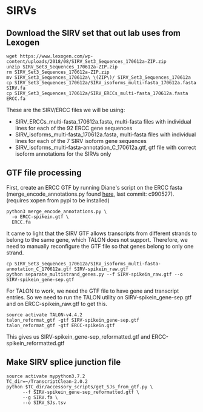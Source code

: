 # SIRVs
## Download the SIRV set that out lab uses from Lexogen
```
wget https://www.lexogen.com/wp-content/uploads/2018/08/SIRV_Set3_Sequences_170612a-ZIP.zip
unzip SIRV_Set3_Sequences_170612a-ZIP.zip
rm SIRV_Set3_Sequences_170612a-ZIP.zip
mv SIRV_Set3_Sequences_170612a\ \(ZIP\)/ SIRV_Set3_Sequences_170612a
cp SIRV_Set3_Sequences_170612a/SIRV_isoforms_multi-fasta_170612a.fasta SIRV.fa
cp SIRV_Set3_Sequences_170612a/SIRV_ERCCs_multi-fasta_170612a.fasta ERCC.fa
```
These are the SIRV/ERCC files we will be using:
* SIRV_ERCCs_multi-fasta_170612a.fasta, multi-fasta files with individual lines for each of the 92 ERCC gene sequences
* SIRV_isoforms_multi-fasta_170612a.fasta, multi-fasta files with individual lines for each of the 7 SIRV isoform gene sequences
* SIRV_isoforms_multi-fasta-annotation_C_170612a.gtf, gtf file with correct isoform annotations for the SIRVs only

## GTF file processing
First, create an ERCC GTF by running Diane's script on the ERCC fasta (merge_encode_annotations.py found [here](https://github.com/detrout/long-rna-seq-condor/blob/master/woldrnaseq/merge_encode_annotations.py), last commit: c990527).
(requires xopen from pypi to be installed)
```
python3 merge_encode_annotations.py \
  -o ERCC-spikein.gtf \
  ERCC.fa
```

It came to light that the SIRV GTF allows transcripts from different strands to belong to the same gene, which TALON does not support. Therefore, we need to manually reconfigure the GTF file so that genes belong to only one strand.
```
cp SIRV_Set3_Sequences_170612a/SIRV_isoforms_multi-fasta-annotation_C_170612a.gtf SIRV-spikein_raw.gtf
python separate_multistrand_genes.py --f SIRV-spikein_raw.gtf --o SIRV-spikein_gene-sep.gtf
```

For TALON to work, we need the GTF file to have gene and transcript entries. So we need to run the TALON utility on SIRV-spikein_gene-sep.gtf and on ERCC-spikein_raw.gtf to get this.
```
source activate TALON-v4.4.2
talon_reformat_gtf -gtf SIRV-spikein_gene-sep.gtf
talon_reformat_gtf -gtf ERCC-spikein.gtf
```
This gives us SIRV-spikein_gene-sep_reformatted.gtf and ERCC-spikein_reformatted.gtf

## Make SIRV splice junction file
```
source activate mypython3.7.2
TC_dir=~/TranscriptClean-2.0.2
python $TC_dir/accessory_scripts/get_SJs_from_gtf.py \
      --f SIRV-spikein_gene-sep_reformatted.gtf \
      --g SIRV.fa \
      --o SIRV_SJs.tsv
```
